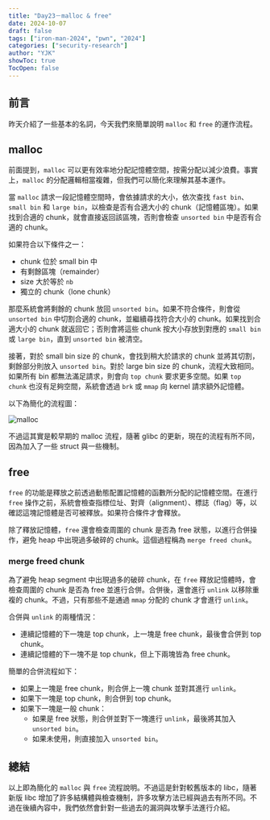 ```yaml
---
title: "Day23－malloc & free"
date: 2024-10-07
draft: false
tags: ["iron-man-2024", "pwn", "2024"]
categories: ["security-research"]
author: "YJK"
showToc: true
TocOpen: false
---
```



## 前言

昨天介紹了一些基本的名詞，今天我們來簡單說明 `malloc` 和 `free` 的運作流程。

## malloc

前面提到，`malloc` 可以更有效率地分配記憶體空間，按需分配以減少浪費。事實上，`malloc` 的分配邏輯相當複雜，但我們可以簡化來理解其基本運作。

當 `malloc` 請求一段記憶體空間時，會依據請求的大小，依次查找 `fast bin`、`small bin` 和 `large bin`，以檢查是否有合適大小的 chunk（記憶體區塊）。如果找到合適的 chunk，就會直接返回該區塊，否則會檢查 `unsorted bin` 中是否有合適的 chunk。

如果符合以下條件之一：

- chunk 位於 small bin 中
- 有剩餘區塊（remainder）
- size 大於等於 `nb`
- 獨立的 chunk（lone chunk）

那麼系統會將剩餘的 chunk 放回 `unsorted bin`。如果不符合條件，則會從 `unsorted bin` 中切割合適的 chunk，並繼續尋找符合大小的 chunk。如果找到合適大小的 chunk 就返回它；否則會將這些 chunk 按大小存放到對應的 `small bin` 或 `large bin`，直到 `unsorted bin` 被清空。

接著，對於 small bin size 的 chunk，會找到稍大於請求的 chunk 並將其切割，剩餘部分則放入 `unsorted bin`。對於 large bin size 的 chunk，流程大致相同。如果所有 bin 都無法滿足請求，則會向 `top chunk` 要求更多空間。如果 `top chunk` 也沒有足夠空間，系統會透過 `brk` 或 `mmap` 向 kernel 請求額外記憶體。

以下為簡化的流程圖：

![malloc](/images/iron2024/day23_image1.png)

不過這其實是較早期的 malloc 流程，隨著 glibc 的更新，現在的流程有所不同，因為加入了一些 struct 與一些機制。

## free

`free` 的功能是釋放之前透過動態配置記憶體的函數所分配的記憶體空間。在進行 `free` 操作之前，系統會檢查指標位址、對齊（alignment）、標誌（flag）等，以確認這塊記憶體是否可被釋放。如果符合條件才會釋放。

除了釋放記憶體，`free` 還會檢查周圍的 chunk 是否為 free 狀態，以進行合併操作，避免 heap 中出現過多破碎的 chunk。這個過程稱為 `merge freed chunk`。

### merge freed chunk

為了避免 heap segment 中出現過多的破碎 chunk，在 `free` 釋放記憶體時，會檢查周圍的 chunk 是否為 free 並進行合併。合併後，還會進行 `unlink` 以移除重複的 chunk。不過，只有那些不是通過 `mmap` 分配的 chunk 才會進行 `unlink`。

合併與 `unlink` 的兩種情況：

- 連續記憶體的下一塊是 top chunk，上一塊是 free chunk，最後會合併到 top chunk。
- 連續記憶體的下一塊不是 top chunk，但上下兩塊皆為 free chunk。

簡單的合併流程如下：

- 如果上一塊是 free chunk，則合併上一塊 chunk 並對其進行 `unlink`。
- 如果下一塊是 top chunk，則合併到 top chunk。
- 如果下一塊是一般 chunk：
    - 如果是 free 狀態，則合併並對下一塊進行 `unlink`，最後將其加入 `unsorted bin`。
    - 如果未使用，則直接加入 `unsorted bin`。

## 總結

以上即為簡化的 `malloc` 與 `free` 流程說明。不過這是針對較舊版本的 libc，隨著新版 libc 增加了許多結構體與檢查機制，許多攻擊方法已經與過去有所不同。不過在後續內容中，我們依然會針對一些過去的漏洞與攻擊手法進行介紹。